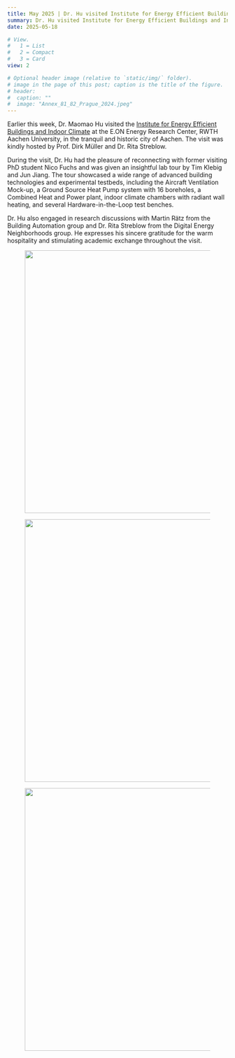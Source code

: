 ```yaml
---
title: May 2025 | Dr. Hu visited Institute for Energy Efficient Buildings and Indoor Climate at E.ON Energy Research Center, RWTH Aachen University.
summary: Dr. Hu visited Institute for Energy Efficient Buildings and Indoor Climate at E.ON Energy Research Center, RWTH Aachen University.
date: 2025-05-18

# View.
#   1 = List
#   2 = Compact
#   3 = Card
view: 2

# Optional header image (relative to `static/img/` folder).
# image in the page of this post; caption is the title of the figure.
# header:
#  caption: ""   
#  image: "Annex_81_82_Prague_2024.jpeg"
---
```


Earlier this week, Dr. Maomao Hu visited the [Institute for Energy Efficient Buildings and Indoor Climate](https://www.ebc.eonerc.rwth-aachen.de/cms/E-ON-ERC-EBC/Das-Institut/~ewyi/Mitarbeiter/lidx/1/) at the E.ON Energy Research Center, RWTH Aachen University, in the tranquil and historic city of Aachen. The visit was kindly hosted by Prof. Dirk Müller and Dr. Rita Streblow.

During the visit, Dr. Hu had the pleasure of reconnecting with former visiting PhD student Nico Fuchs and was given an insightful lab tour by Tim Klebig and Jun Jiang. The tour showcased a wide range of advanced building technologies and experimental testbeds, including the Aircraft Ventilation Mock-up, a Ground Source Heat Pump system with 16 boreholes, a Combined Heat and Power plant, indoor climate chambers with radiant wall heating, and several Hardware-in-the-Loop test benches.

Dr. Hu also engaged in research discussions with Martin Rätz from the Building Automation group and Dr. Rita Streblow from the Digital Energy Neighborhoods group. He expresses his sincere gratitude for the warm hospitality and stimulating academic exchange throughout the visit.

<figure style="text-align: center;">
  <img src="https://maomaohu.net/img/aachen_visit_1.jpg", width="600">
</figure>

<figure style="text-align: center;">
  <img src="https://maomaohu.net/img/aachen_visit_2.jpg", width="600">
</figure>

<figure style="text-align: center;">
  <img src="https://maomaohu.net/img/aachen_visit_3.jpg", width="600">
</figure>
